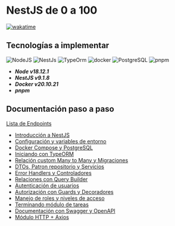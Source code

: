 # NestJS de 0 a 100

[![wakatime](https://wakatime.com/badge/user/8ef73281-6d0a-4758-af11-fd880ca3009c/project/afd11f05-1582-4dae-95eb-5a909f90cb50.svg?style=for-the-badge)](https://wakatime.com/badge/user/8ef73281-6d0a-4758-af11-fd880ca3009c/project/afd11f05-1582-4dae-95eb-5a909f90cb50)

## Tecnologías a implementar

![NodeJS](https://img.shields.io/badge/Node.js-339933?style=for-the-badge&logo=nodedotjs&logoColor=white)
![NestJs](https://img.shields.io/badge/nestjs-E0234E?style=for-the-badge&logo=nestjs&logoColor=white)
![TypeOrm](https://img.shields.io/badge/TypeScript-007ACC?style=for-the-badge&logo=typescript&logoColor=white)
![docker](https://img.shields.io/badge/Docker-2CA5E0?style=for-the-badge&logo=docker&logoColor=white)
![PostgreSQL](https://img.shields.io/badge/PostgreSQL-316192?style=for-the-badge&logo=postgresql&logoColor=white)
![pnpm](https://img.shields.io/badge/pnpm-orange?style=for-the-badge&logo=pnpm&logoColor=white)

- ***Node v18.12.1***
- ***NestJS v9.1.8***
- ***Docker v20.10.21***
- ***pnpm***

## Documentación paso a paso

[Lista de Endpoints](./rest/)

- [Introducción a NestJS](./DOC/P1T1_Introduccion_NestJS.md)
- [Configuración y variables de entorno](./DOC/P2T1_Configuracion_variables_de_entorno.md)
- [Docker Compose y PostgreSQL](./DOC/P3T1_Docker_Compose_PostgreSQL.md)
- [Iniciando con TypeORM](./DOC/P4T1_Iniciando_con_TypeORM.md)
- [Relación custom Many to Many y Migraciones](./DOC/P5T1_Relacion_Custom_Many_to_Many_Migraciones.md)
- [DTOs, Patron repositorio y Servicios](./DOC/P6T1_DTOS_Patron_Repositorio_Servicios.md)
- [Error Handlers y Controladores](./DOC/P7T1_Error_Handlers_Controladores.md)
- [Relaciones con Query Builder](./DOC/P8T1_Relaciones_Query_Builder.md)
- [Autenticación de usuarios](./DOC/P9T1_Autenticacion_Usuarios.md)
- [Autorización con Guards y Decoradores](./DOC/P10T1_Autorizacion_Guards_Decoradores.md)
- [Manejo de roles y niveles de acceso](./DOC/P11T1_Manejo_roles_niveles_acceso.md)
- [Terminando módulo de tareas](./DOC/P12T1_Terminando_modulo_tareas.md)
- [Documentación con Swagger y OpenAPI](./DOC/P13T1_Documentacion_Swagger_OpenAPI.md)
- [Módulo HTTP + Axios](./DOC/P14T1_Modulo_HHTP_Axios.md)
